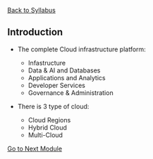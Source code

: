 [Back to Syllabus](./README.md#course-syllabus)

## Introduction
- The complete Cloud infrastructure platform:
    - Infastructure
    - Data & AI and Databases
    - Applications and Analytics
    - Developer Services
    - Governance & Administration

- There is 3 type of cloud:
    - Cloud Regions
    - Hybrid Cloud
    - Multi-Cloud

[Go to Next Module](./2_OCI_Introduction.md)